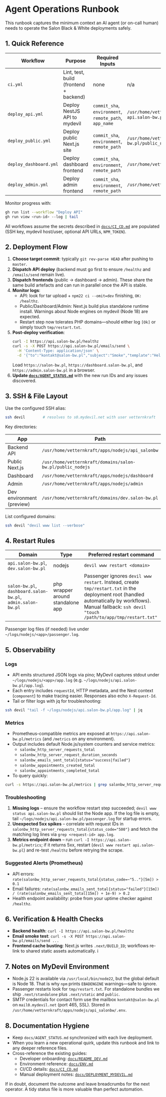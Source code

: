 # Agent Operations Runbook

This runbook captures the minimum context an AI agent (or on-call human) needs to operate the Salon Black & White deployments safely.

## 1. Quick Reference

| Workflow | Purpose | Required Inputs | Production defaults | Dispatch example |
| --- | --- | --- | --- | --- |
| `ci.yml` | Lint, test, build (frontend + backend) | none | n/a | `gh workflow run ci.yml -r master` |
| `deploy_api.yml` | Deploy NestJS API to mydevil | `commit_sha`, `environment`, `remote_path`, `app_name` | `/usr/home/vetternkraft/apps/nodejs/api_salonbw`, `api.salon-bw.pl` | `gh workflow run deploy_api.yml -f commit_sha=<sha> -f environment=production -f remote_path=/usr/home/vetternkraft/apps/nodejs/api_salonbw -f app_name=api.salon-bw.pl` |
| `deploy_public.yml` | Deploy public Next.js site | `commit_sha`, `environment`, `remote_path` | `/usr/home/vetternkraft/domains/salon-bw.pl/public_nodejs` | `gh workflow run deploy_public.yml -f commit_sha=<sha> -f environment=production -f remote_path=/usr/home/vetternkraft/domains/salon-bw.pl/public_nodejs` |
| `deploy_dashboard.yml` | Deploy dashboard frontend | `commit_sha`, `environment`, `remote_path` | `/usr/home/vetternkraft/apps/nodejs/dashboard` | `gh workflow run deploy_dashboard.yml -f commit_sha=<sha> -f environment=production -f remote_path=/usr/home/vetternkraft/apps/nodejs/dashboard` |
| `deploy_admin.yml` | Deploy admin frontend | `commit_sha`, `environment`, `remote_path` | `/usr/home/vetternkraft/apps/nodejs/admin` | `gh workflow run deploy_admin.yml -f commit_sha=<sha> -f environment=production -f remote_path=/usr/home/vetternkraft/apps/nodejs/admin` |

Monitor progress with:

```bash
gh run list --workflow "Deploy API"
gh run view <run-id> --log | tail
```

All workflows assume the secrets described in [`docs/CI_CD.md`](./CI_CD.md) are populated (SSH key, mydevil host/user, optional API URLs, `NPM_TOKEN`).

## 2. Deployment Flow

1. **Choose target commit**: typically `git rev-parse HEAD` after pushing to `master`.
2. **Dispatch API deploy** (backend must go first to ensure `/healthz` and `/emails/send` remain live).
3. **Dispatch frontends** (public → dashboard → admin). These share the same build artefacts and can run in parallel once the API is stable.
4. **Monitor logs**:
   - API: look for tar upload + `npm22 ci --omit=dev` finishing, `OK: /healthz`.
   - Public/Dashboard/Admin: Next.js build plus standalone runtime install. Warnings about Node engines on mydevil (Node 18) are expected.
   - Restart step now tolerates PHP domains—should either log `[Ok]` or simply touch `tmp/restart.txt`.
5. **Post-deploy verification**:
   ```bash
   curl -I https://api.salon-bw.pl/healthz
   curl -s -X POST https://api.salon-bw.pl/emails/send \
     -H 'Content-Type: application/json' \
     -d '{"to":"kontakt@salon-bw.pl","subject":"Smoke","template":"Hello {{name}}","data":{"name":"Smoke"}}'
   ```
   Load `https://salon-bw.pl`, `https://dashboard.salon-bw.pl`, and `https://admin.salon-bw.pl` in a browser.
6. **Update [`docs/AGENT_STATUS.md`](./AGENT_STATUS.md)** with the new run IDs and any issues discovered.

## 3. SSH & File Layout

Use the configured SSH alias:

```bash
ssh devil        # resolves to s0.mydevil.net with user vetternkraft
```

Key directories:

| App | Path |
| --- | --- |
| Backend API | `/usr/home/vetternkraft/apps/nodejs/api_salonbw` |
| Public Next.js | `/usr/home/vetternkraft/domains/salon-bw.pl/public_nodejs` |
| Dashboard | `/usr/home/vetternkraft/apps/nodejs/dashboard` |
| Admin | `/usr/home/vetternkraft/apps/nodejs/admin` |
| Dev environment (preview) | `/usr/home/vetternkraft/domains/dev.salon-bw.pl` |

List configured domains:

```bash
ssh devil "devil www list --verbose"
```

## 4. Restart Rules

| Domain | Type | Preferred restart command |
| --- | --- | --- |
| `api.salon-bw.pl`, `dev.salon-bw.pl` | nodejs | `devil www restart <domain>` |
| `salon-bw.pl`, `dashboard.salon-bw.pl`, `admin.salon-bw.pl` | php wrapper around standalone app | Passenger ignores `devil www restart`. Instead, create `tmp/restart.txt` in the deployment root (handled automatically by workflows). Manual fallback: `ssh devil "touch /path/to/app/tmp/restart.txt"` |

Passenger log files (if needed) live under `~/logs/nodejs/<app>/passenger.log`.

## 5. Observability

### Logs

- API emits structured JSON logs via pino; MyDevil captures stdout under `~/logs/nodejs/<app>/app.log` (e.g. `~/logs/nodejs/api.salon-bw.pl/app.log`).
- Each entry includes `requestId`, HTTP metadata, and the Nest context (`component`) to make tracing easier. Responses also echo `X-Request-Id`.
- Tail or filter logs with jq for troubleshooting:

```bash
ssh devil "tail -f ~/logs/nodejs/api.salon-bw.pl/app.log" | jq
```

### Metrics

- Prometheus-compatible metrics are exposed at `https://api.salon-bw.pl/metrics` (and `/metrics` on any environment).
- Output includes default Node.js/system counters and service metrics:
  - `salonbw_http_server_requests_total`
  - `salonbw_http_server_request_duration_seconds`
  - `salonbw_emails_sent_total{status="success|failed"}`
  - `salonbw_appointments_created_total`
  - `salonbw_appointments_completed_total`
- To query quickly:

```bash
curl -s https://api.salon-bw.pl/metrics | grep salonbw_http_server_requests_total
```

### Troubleshooting

1. **Missing logs** – ensure the workflow restart step succeeded; `devil www status api.salon-bw.pl` should list the Node app. If the log file is empty, tail `~/logs/nodejs/api.salon-bw.pl/passenger.log` for startup errors.
2. **Unexpected 5xx spikes** – correlate with request IDs in `salonbw_http_server_requests_total{status_code="500"}` and fetch the matching log lines via `grep <request-id> app.log`.
3. **Metrics endpoint down** – run `curl -I https://api.salon-bw.pl/metrics`; if it returns 5xx, restart (`devil www restart api.salon-bw.pl`) and re-test `/healthz` before retrying the scrape.

### Suggested Alerts (Prometheus)

- API errors: `rate(salonbw_http_server_requests_total{status_code=~"5.."}[5m]) > 0.1`
- Email failures: `rate(salonbw_emails_sent_total{status="failed"}[15m]) / (rate(salonbw_emails_sent_total[15m]) + 1e-9) > 0.2`
- Health endpoint availability: probe from your uptime checker against `/healthz`.

## 6. Verification & Health Checks

- **Backend health**: `curl -I https://api.salon-bw.pl/healthz`
- **Email smoke test**: `curl -s -X POST https://api.salon-bw.pl/emails/send ...`
- **Frontend cache busting**: Next.js writes `.next/BUILD_ID`; workflows re-link to shared static assets automatically.
i
## 7. Notes on MyDevil Environment

- Node.js 22 is available via `/usr/local/bin/node22`, but the global default is Node 18. That is why `npm` prints `EBADENGINE` warnings—safe to ignore.
- Passenger restarts look for `tmp/restart.txt`. For standalone bundles we ship `.next/standalone` plus `.next/static` and `public`.
- SMTP credentials for contact form use the mailbox `kontakt@salon-bw.pl` on `mail0.mydevil.net` (port 465, SSL). Stored in `/usr/home/vetternkraft/apps/nodejs/api_salonbw/.env`.

## 8. Documentation Hygiene

- Keep `docs/AGENT_STATUS.md` synchronized with each live deployment.
- When you learn a new operational quirk, update this runbook and link to any deeper reference files.
- Cross-reference the existing guides:
  - Developer onboarding: [`docs/README_DEV.md`](./README_DEV.md)
  - Environment reference: [`docs/ENV.md`](./ENV.md)
  - CI/CD details: [`docs/CI_CD.md`](./CI_CD.md)
  - Manual deployment notes: [`docs/DEPLOYMENT_MYDEVIL.md`](./DEPLOYMENT_MYDEVIL.md)

If in doubt, document the outcome and leave breadcrumbs for the next operator. A tidy status file is more valuable than perfect automation.
